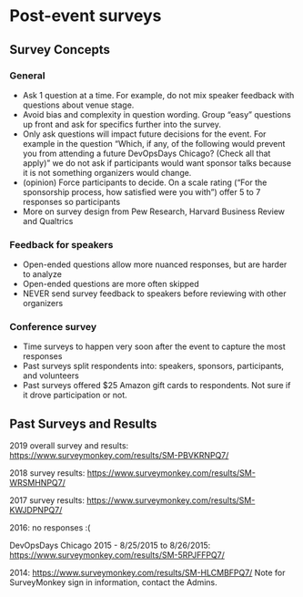# Post-event surveys

## Survey Concepts

### General

- Ask 1 question at a time. For example, do not mix speaker feedback with questions about venue stage. 
- Avoid bias and complexity in question wording. Group “easy” questions up front and ask for specifics further into the survey.
- Only ask questions will impact future decisions for the event. For example in the question “Which, if any, of the following would prevent you from attending a future DevOpsDays Chicago? (Check all that apply)” we do not ask if participants would want sponsor talks because it is not something organizers would change.
- (opinion) Force participants to decide. On a scale rating (“For the sponsorship process, how satisfied were you with”) offer 5 to 7 responses so participants
- More on survey design from Pew Research, Harvard Business Review and Qualtrics

### Feedback for speakers

- Open-ended questions allow more nuanced responses, but are harder to analyze 
- Open-ended questions are more often skipped
- NEVER send survey feedback to speakers before reviewing with other organizers

### Conference survey

- Time surveys to happen very soon after the event to capture the most responses
- Past surveys split respondents into: speakers, sponsors, participants, and volunteers
- Past surveys offered $25 Amazon gift cards to respondents. Not sure if it drove participation or not. 

## Past Surveys and Results

2019 overall survey and results: https://www.surveymonkey.com/results/SM-PBVKRNPQ7/

2018 survey results: https://www.surveymonkey.com/results/SM-WRSMHNPQ7/

2017 survey results: https://www.surveymonkey.com/results/SM-KWJDPNPQ7/ 

2016: no responses :(

DevOpsDays Chicago 2015 - 8/25/2015 to 8/26/2015: https://www.surveymonkey.com/results/SM-5RPJFFPQ7/  

2014: https://www.surveymonkey.com/results/SM-HLCMBFPQ7/ 
Note for SurveyMonkey sign in information, contact the Admins.

